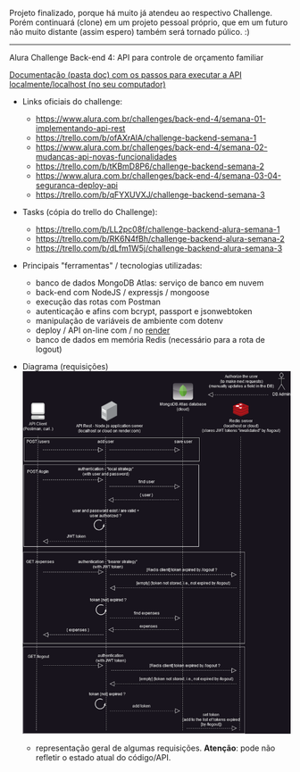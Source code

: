 Projeto finalizado, porque há muito já atendeu ao respectivo Challenge. Porém continuará (clone) em um projeto pessoal próprio, que em um futuro não muito distante (assim espero) também será tornado púlico. :)

---
Alura Challenge Back-end 4: API para controle de orçamento familiar

[Documentação (pasta doc) com os passos para executar a API localmente/localhost (no seu computador)](https://github.com/Goliass/alura-challenge-back-end-4/tree/main/doc)

* Links oficiais do challenge:
  * https://www.alura.com.br/challenges/back-end-4/semana-01-implementando-api-rest
  * https://trello.com/b/ofAXrAlA/challenge-backend-semana-1
  * https://www.alura.com.br/challenges/back-end-4/semana-02-mudancas-api-novas-funcionalidades
  * https://trello.com/b/tKBmD8P6/challenge-backend-semana-2
  * https://www.alura.com.br/challenges/back-end-4/semana-03-04-seguranca-deploy-api
  * https://trello.com/b/qFYXUVXJ/challenge-backend-semana-3


* Tasks (cópia do trello do Challenge): 
  * https://trello.com/b/LL2pc08f/challenge-backend-alura-semana-1
  * https://trello.com/b/RK6N4fBh/challenge-backend-alura-semana-2
  * https://trello.com/b/dLfm1W5j/challenge-backend-alura-semana-3

* Principais "ferramentas" / tecnologias utilizadas:

  * banco de dados MongoDB Atlas: serviço de banco em nuvem
  * back-end com NodeJS / expressjs / mongoose
  * execução das rotas com Postman
  * autenticação e afins com bcrypt, passport e jsonwebtoken
  * manipulação de variáveis de ambiente com dotenv
  * deploy / API on-line com / no [render](https://render.com/)
  * banco de dados em memória Redis (necessário para a rota de logout)

* Diagrama (requisições)  
  ![](./doc/family-budget-api-diagram.drawio.png)
  * representação geral de algumas requisições. **Atenção**: pode não refletir o estado atual do código/API.
